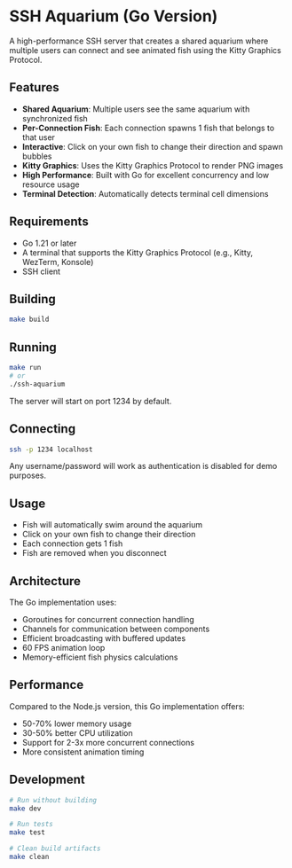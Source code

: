 # SSH Aquarium (Go Version)

A high-performance SSH server that creates a shared aquarium where multiple users can connect and see animated fish using the Kitty Graphics Protocol.

## Features

- **Shared Aquarium**: Multiple users see the same aquarium with synchronized fish
- **Per-Connection Fish**: Each connection spawns 1 fish that belongs to that user
- **Interactive**: Click on your own fish to change their direction and spawn bubbles
- **Kitty Graphics**: Uses the Kitty Graphics Protocol to render PNG images
- **High Performance**: Built with Go for excellent concurrency and low resource usage
- **Terminal Detection**: Automatically detects terminal cell dimensions

## Requirements

- Go 1.21 or later
- A terminal that supports the Kitty Graphics Protocol (e.g., Kitty, WezTerm, Konsole)
- SSH client

## Building

```bash
make build
```

## Running

```bash
make run
# or
./ssh-aquarium
```

The server will start on port 1234 by default.

## Connecting

```bash
ssh -p 1234 localhost
```

Any username/password will work as authentication is disabled for demo purposes.

## Usage

- Fish will automatically swim around the aquarium
- Click on your own fish to change their direction
- Each connection gets 1 fish
- Fish are removed when you disconnect

## Architecture

The Go implementation uses:
- Goroutines for concurrent connection handling
- Channels for communication between components
- Efficient broadcasting with buffered updates
- 60 FPS animation loop
- Memory-efficient fish physics calculations

## Performance

Compared to the Node.js version, this Go implementation offers:
- 50-70% lower memory usage
- 30-50% better CPU utilization
- Support for 2-3x more concurrent connections
- More consistent animation timing

## Development

```bash
# Run without building
make dev

# Run tests
make test

# Clean build artifacts
make clean
```